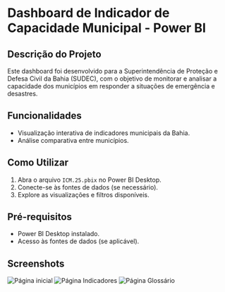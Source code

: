 # Dashboard de Indicador de Capacidade Municipal - Power BI

## Descrição do Projeto
Este dashboard foi desenvolvido para a Superintendência de Proteção e Defesa Civil da Bahia (SUDEC), com o objetivo de monitorar e analisar a capacidade dos municípios em responder a situações de emergência e desastres.

## Funcionalidades
- Visualização interativa de indicadores municipais da Bahia.
- Análise comparativa entre municípios.

## Como Utilizar
1. Abra o arquivo `ICM.25.pbix` no Power BI Desktop.
2. Conecte-se às fontes de dados (se necessário).
3. Explore as visualizações e filtros disponíveis.

## Pré-requisitos
- Power BI Desktop instalado.
- Acesso às fontes de dados (se aplicável).

## Screenshots
![Página inicial](https://github.com/user-attachments/assets/683017ef-434b-4dfe-be14-a3a16d225a20)
![Página Indicadores](https://github.com/user-attachments/assets/c9014d3e-2403-479f-b99c-abbda51305aa)
![Página Glossário](https://github.com/user-attachments/assets/ed63f473-2319-40e6-b323-6d90eab99416)

